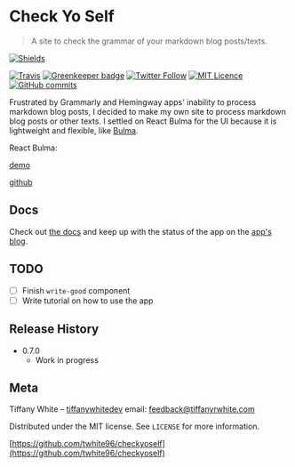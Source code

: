 # Check Yo Self

>  A site to check the grammar of your markdown blog posts/texts.

[![Shields](https://img.shields.io/badge/Status-WIP-%2306d7d9)](https://img.shields.io/badge/Status-WIP-%2306d7d9)

[![Travis](https://img.shields.io/travis/twhite96/checkyoself.svg)](https://travis-ci.org/twhite96/checkyoself)
[![Greenkeeper badge](https://badges.greenkeeper.io/twhite96/checkyoself.svg)](https://greenkeeper.io/)
[![Twitter Follow](https://img.shields.io/twitter/follow/tiffanywhitedev.svg?style=social&label=Follow)](https://twitter.com/tiffanywhitedev)
[![MIT Licence](https://badges.frapsoft.com/os/mit/mit.svg?v=103)](https://opensource.org/licenses/mit-license.php)
[![GitHub commits](https://img.shields.io/github/commits-since/twhite96/checkyoself/0.7.svg?maxAge=2592000)](https://github.com/twhite96/checkyoself/releases/tag/0.7)
<!-- [![](https://img.shields.io/badge/buy%20me-a%20coffee-%2306D7D9.svg)](https://www.paypal.me/codenewb) -->

Frustrated by Grammarly and Hemingway apps' inability to process markdown blog posts, I decided to make my own site to process markdown blog posts or other texts. I settled on React Bulma for the UI because it is lightweight and flexible, like [Bulma](https://bulma.io).

React Bulma:

[demo](https://kulakowka.github.io/react-bulma/)

[github](https://github.com/kulakowka/react-bulma)

## Docs

Check out [the docs](https://checkyoself-docs.tiffstuff.dev/docs/doc1.html) and keep up with the status of the app on the [app's blog](https://checkyoself-docs.tiffstuff.dev/blog/).

## TODO

- [ ] Finish `write-good` component
- [ ] Write tutorial on how to use the app

## Release History

* 0.7.0
  * Work in progress

## Meta

Tiffany White – [tiffanywhitedev](https://twitter.com/tiffanywhitedev)  email: <feedback@tiffanyrwhite.com>

Distributed under the MIT license. See ``LICENSE`` for more information.

[https://github.com/twhite96/checkyoself](https://github.com/twhite96/checkyoself)
